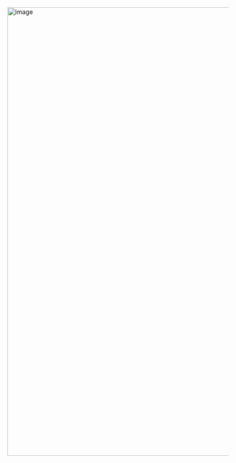


<img width="1920" height="1020" alt="image" src="https://github.com/user-attachments/assets/548e5085-62e7-425d-8cee-9c2be00267e2" />

